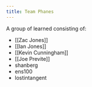 ```yaml
---
title: Team Phanes
---
```


A group of learned consisting of:

- [[Zac Jones]]
- [[Ian Jones]]
- [[Kevin Cunningham]]
- [[Joe Previte]]
- shanberg
- ens100
- lostintangent